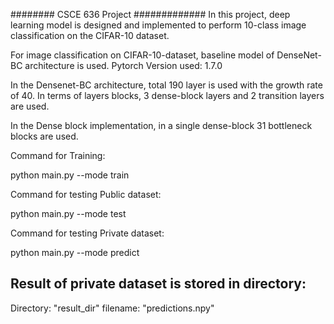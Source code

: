 ######## CSCE 636 Project #############
In this project, deep learning model is designed and implemented to perform
10-class image classification on the CIFAR-10 dataset.

For image classification on CIFAR-10-dataset, baseline model of DenseNet-BC architecture is used.
Pytorch Version used: 1.7.0

In the Densenet-BC architecture, total 190 layer is used with the growth rate of 40. In terms of layers
blocks, 3 dense-block layers and 2 transition layers are used.

In the Dense block implementation, in a single dense-block 31 bottleneck blocks are used.

Command for Training:

python main.py --mode train

Command for testing Public dataset:

python main.py --mode test

Command for testing Private dataset:

python main.py --mode predict

## Result of private dataset is stored in directory: 
Directory: "result_dir"
filename: "predictions.npy"